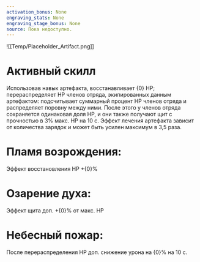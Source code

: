 ```yaml
---
activation_bonus: None
engraving_stats: None
engraving_stage_bonus: None
source: Пока недоступно.
---
```

![[Temp/Placeholder_Artifact.png]]
# Активный скилл
Использовав навык артефакта, восстанавливает {0} HP; перераспределяет HP членов отряда, экипированных данным артефактом: подсчитывает суммарный процент HP членов отряда и распределяет поровну между ними. После этого у членов отряда сохраняется одинаковая доля HP, и они также получают щит с прочностью в 3% макс. HP на 10 с. 
Эффект лечения артефакта зависит от количества зарядок и может быть усилен максимум в 3,5 раза.

# Пламя возрождения: 
Эффект восстановления HP +{0}%
# Озарение духа: 
Эффект щита доп. +{0}% от макс. HP
# Небесный пожар: 
После перераспределения HP доп. снижение урона на {0}% на 10 с.
